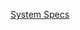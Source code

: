 
[System Specs](https://github.com/htl-leonding-project/leo-survey/blob/master/Docs/system-specification-leosurvey/asciidocs/system-specification.adoc)
